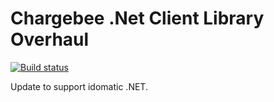 # Chargebee .Net Client Library Overhaul

[![Build status](https://ci.appveyor.com/api/projects/status/vtujr71gxe9jjsx2/branch/master?svg=true)](https://ci.appveyor.com/project/NicholasSivo/chargebee-dotnet/branch/master)

Update to support idomatic .NET.
